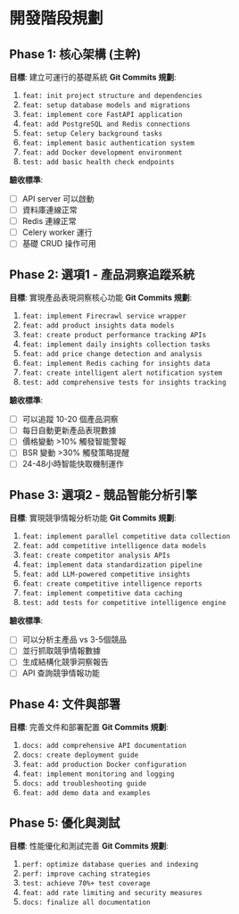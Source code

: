 # 開發階段規劃

## Phase 1: 核心架構 (主幹)
**目標**: 建立可運行的基礎系統
**Git Commits 規劃**:
1. `feat: init project structure and dependencies`
2. `feat: setup database models and migrations`  
3. `feat: implement core FastAPI application`
4. `feat: add PostgreSQL and Redis connections`
5. `feat: setup Celery background tasks`
6. `feat: implement basic authentication system`
7. `feat: add Docker development environment`
8. `test: add basic health check endpoints`

**驗收標準**: 
- [ ] API server 可以啟動
- [ ] 資料庫連線正常
- [ ] Redis 連線正常  
- [ ] Celery worker 運行
- [ ] 基礎 CRUD 操作可用

## Phase 2: 選項1 - 產品洞察追蹤系統
**目標**: 實現產品表現洞察核心功能
**Git Commits 規劃**:
1. `feat: implement Firecrawl service wrapper`
2. `feat: add product insights data models`
3. `feat: create product performance tracking APIs`
4. `feat: implement daily insights collection tasks`
5. `feat: add price change detection and analysis`
6. `feat: implement Redis caching for insights data`
7. `feat: create intelligent alert notification system`
8. `test: add comprehensive tests for insights tracking`

**驗收標準**:
- [ ] 可以追蹤 10-20 個產品洞察
- [ ] 每日自動更新產品表現數據
- [ ] 價格變動 >10% 觸發智能警報
- [ ] BSR 變動 >30% 觸發策略提醒
- [ ] 24-48小時智能快取機制運作

## Phase 3: 選項2 - 競品智能分析引擎  
**目標**: 實現競爭情報分析功能
**Git Commits 規劃**:
1. `feat: implement parallel competitive data collection`
2. `feat: add competitive intelligence data models`
3. `feat: create competitor analysis APIs`
4. `feat: implement data standardization pipeline`
5. `feat: add LLM-powered competitive insights`
6. `feat: create competitive intelligence reports`
7. `feat: implement competitive data caching`
8. `test: add tests for competitive intelligence engine`

**驗收標準**:
- [ ] 可以分析主產品 vs 3-5個競品
- [ ] 並行抓取競爭情報數據
- [ ] 生成結構化競爭洞察報告
- [ ] API 查詢競爭情報功能

## Phase 4: 文件與部署
**目標**: 完善文件和部署配置
**Git Commits 規劃**:
1. `docs: add comprehensive API documentation`
2. `docs: create deployment guide`
3. `feat: add production Docker configuration`
4. `feat: implement monitoring and logging`
5. `docs: add troubleshooting guide`
6. `feat: add demo data and examples`

## Phase 5: 優化與測試
**目標**: 性能優化和測試完善
**Git Commits 規劃**:
1. `perf: optimize database queries and indexing`
2. `perf: improve caching strategies`
3. `test: achieve 70%+ test coverage`
4. `feat: add rate limiting and security measures`
5. `docs: finalize all documentation`